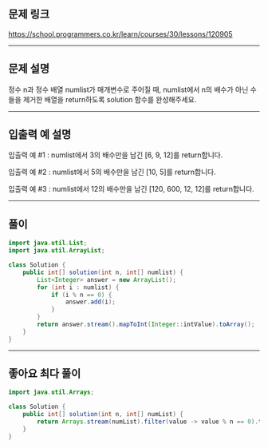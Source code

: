 ## 문제 링크

https://school.programmers.co.kr/learn/courses/30/lessons/120905

---

## 문제 설명

정수 n과 정수 배열 numlist가 매개변수로 주어질 때, numlist에서 n의 배수가 아닌 수들을 제거한 배열을 return하도록 solution 함수를 완성해주세요.

---

## 입출력 예 설명

입출력 예 #1 : numlist에서 3의 배수만을 남긴 [6, 9, 12]를 return합니다.

입출력 예 #2 : numlist에서 5의 배수만을 남긴 [10, 5]를 return합니다.

입출력 예 #3 : numlist에서 12의 배수만을 남긴 [120, 600, 12, 12]를 return합니다.

---

## 풀이

```java
import java.util.List;
import java.util.ArrayList;

class Solution {
    public int[] solution(int n, int[] numlist) {
        List<Integer> answer = new ArrayList();
        for (int i : numlist) {
            if (i % n == 0) {
                answer.add(i);
            }
        }
        return answer.stream().mapToInt(Integer::intValue).toArray();
    }
}
```

---

## 좋아요 최다 풀이

```java
import java.util.Arrays;

class Solution {
    public int[] solution(int n, int[] numList) {
        return Arrays.stream(numList).filter(value -> value % n == 0).toArray();
    }
}
```

